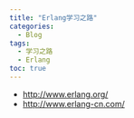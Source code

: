 ```yaml
---
title: "Erlang学习之路"
categories:
  - Blog
tags:
  - 学习之路
  - Erlang
toc: true
---
```


* <http://www.erlang.org/>
* <http://www.erlang-cn.com/>

